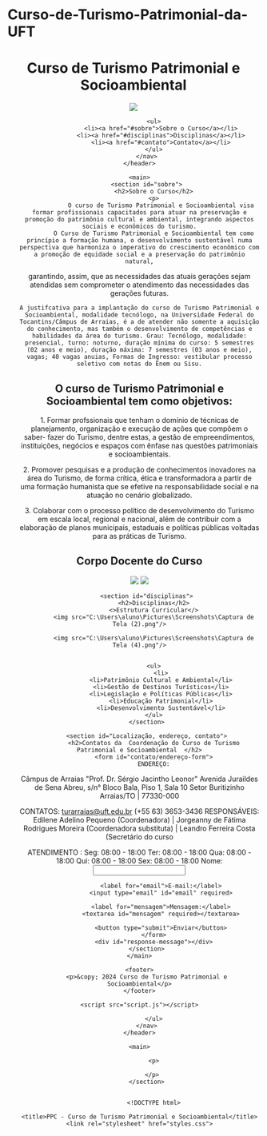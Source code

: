  # Curso-de-Turismo-Patrimonial-da-UFT
<!DOCTYPE html>
<html lang="pt-BR">
<head>
    <meta charset="UTF-8">
    <meta name="viewport" content="width=device-width, initial-scale=1.0">
    <title>PPC - Curso de Turismo Patrimonial e Socioambiental</title>
    <link rel="stylesheet" href="styles.css">
</head>

<body>
    <header>
        <h1>Curso de Turismo Patrimonial e Socioambiental</h1>
        <img src="https://docs.uft.edu.br/share/proxy/alfresco-noauth/api/internal/shared/node/4ZgLRvPQQUGo1DcpCScuJg/content/turismo-patrimonial-e-socioambiental-icone.png/thumbnails/imgpreview"/>
        <nav>
            <ul>
             
            <ul>
                <li><a href="#sobre">Sobre o Curso</a></li>
                <li><a href="#disciplinas">Disciplinas</a></li>
                <li><a href="#contato">Contato</a></li>
            </ul>
        </nav>
    </header>

    <main>
        <section id="sobre">
            <h2>Sobre o Curso</h2>
            <p>
                O curso de Turismo Patrimonial e Socioambiental visa formar profissionais capacitados para atuar na preservação e promoção do patrimônio cultural e ambiental, integrando aspectos sociais e econômicos do turismo.
            O Curso de Turismo Patrimonial e Socioambiental tem como princípio a formação humana, o desenvolvimento sustentável numa perspectiva que harmoniza o imperativo do crescimento econômico com a promoção de equidade social e a preservação do patrimônio natural,
garantindo, assim, que as necessidades das atuais gerações sejam atendidas sem comprometer
o atendimento das necessidades das gerações futuras.
 
    A justifcativa para a implantação do curso de Turismo Patrimonial e Socioambiental, modalidade tecnólogo, na Universidade Federal do Tocantins/Câmpus de Arraias, é a de atender não somente a aquisição do conhecimento, mas também o desenvolvimento de competências e habilidades da área do turismo. Grau: Tecnólogo, modalidade: presencial, turno: noturno, duração mínima do curso: 5 semestres (02 anos e meio), duração máxima: 7 semestres (03 anos e meio), vagas; 40 vagas anuias, Formas de Ingresso: vestibular processo seletivo com notas do Enem ou Sisu.
 </p>
<p>
       
<h2>O curso de Turismo Patrimonial e Socioambiental tem como objetivos:</h2>
<p>1. Formar profssionais que tenham o domínio de técnicas de planejamento, organização e
execução de ações que compõem o saber- fazer do Turismo, dentre estas, a gestão de
empreendimentos, instituições, negócios e espaços com ênfase nas questões patrimoniais e
socioambientais.</p>
<p>2. Promover pesquisas e a produção de conhecimentos inovadores na área do Turismo, de
forma crítica, ética e transformadora a partir de uma formação humanista que se efetive na
responsabilidade social e na atuação no cenário globalizado.</p>
<p>3. Colaborar com o processo político de desenvolvimento do Turismo em escala local,
regional e nacional, além de contribuir com a elaboração de planos municipais, estaduais e
políticas públicas voltadas para as práticas de Turismo.</p>
           </p>
        </section>
       <h2>Corpo Docente do Curso</h2>
       <img src="Corpo docente do curso (1).jgp"/>
        <img src="C:\Users\aluno\Pictures\Screenshots\Corpo docente do curso (1).jpg"/>
       


        <section id="disciplinas">
            <h2>Disciplinas</h2>
            <>Estrutura Curricular</>
            <img src="C:\Users\aluno\Pictures\Screenshots\Captura de Tela (2).png"/>

            <img src="C:\Users\aluno\Pictures\Screenshots\Captura de Tela (4).png"/>
        
       
            <ul>
                <li>
                <li>Patrimônio Cultural e Ambiental</li>
                <li>Gestão de Destinos Turísticos</li>
                <li>Legislação e Políticas Públicas</li>
                <li>Educação Patrimonial</li>
                <li>Desenvolvimento Sustentável</li>
            </ul>
        </section>

        <section id="Localização, endereço, contato">
            <h2>Contatos da  Coordenação do Curso de Turismo Patrimonial e Socioambiental  </h2>
            <form id="contato/endereço-form">
            ENDEREÇO:

Câmpus de Arraias "Prof. Dr. Sérgio Jacintho Leonor"
Avenida Juraildes de Sena Abreu, s/n°
Bloco Bala, Piso 1, Sala 10
Setor Buritizinho
Arraias/TO | 77330-000

CONTATOS:
turarraias@uft.edu.br
(+55 63) 3653-3436
RESPONSÁVEIS:
Edilene Adelino Pequeno (Coordenadora) | Jorgeanny de Fátima Rodrigues Moreira (Coordenadora substituta) | Leandro Ferreira Costa (Secretário do curso

ATENDIMENTO :
Seg:
08:00 - 18:00
Ter:
08:00 - 18:00
Qua:
08:00 - 18:00
Qui:
08:00 - 18:00
Sex:
08:00 - 18:00
                <label for="nome">Nome:</label>
                <input type="text" id="nome" required>
               
                <label for="email">E-mail:</label>
                <input type="email" id="email" required>
               
                <label for="mensagem">Mensagem:</label>
                <textarea id="mensagem" required></textarea>
               
                <button type="submit">Enviar</button>
            </form>
            <div id="response-message"></div>
        </section>
    </main>

    <footer>
        <p>&copy; 2024 Curso de Turismo Patrimonial e Socioambiental</p>
    </footer>

    <script src="script.js"></script>
</body>
</html>
           

               
            </ul>
        </nav>
    </header>

    <main>
       
            <p>
               
           </p>
        </section>

       
            <!DOCTYPE html>
<html lang="pt-BR">
<head>
    <meta charset="UTF-8">
   
    <title>PPC - Curso de Turismo Patrimonial e Socioambiental</title>
    <link rel="stylesheet" href="styles.css">
</head>
<body>
   
</html>
